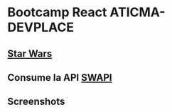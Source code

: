 # Bootcamp React ATICMA-DEVPLACE

## [Star Wars](https://www.starwars.com "Star Wars")

## Consume la API [SWAPI](https://swapi.dev "Star Wars API")

## Screenshots
